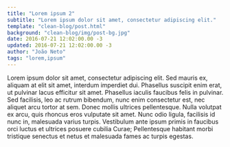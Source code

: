 ```yaml
---
title: "Lorem ipsum 2"
subtitle: "Lorem ipsum dolor sit amet, consectetur adipiscing elit."
template: "clean-blog/post.html"
background: "clean-blog/img/post-bg.jpg"
date: 2016-07-21 12:02:00.00 -3
updated: 2016-07-21 12:02:00.00 -3
author: "João Neto"
tags: "lorem,ipsum"
---
```

Lorem ipsum dolor sit amet, consectetur adipiscing elit. Sed mauris ex, aliquam at elit sit amet, interdum imperdiet dui. Phasellus suscipit enim erat, ut pulvinar lacus efficitur sit amet. Phasellus iaculis faucibus felis in pulvinar. Sed facilisis, leo ac rutrum bibendum, nunc enim consectetur est, nec aliquet arcu tortor at sem. Donec mollis ultrices pellentesque. Nulla volutpat ex arcu, quis rhoncus eros vulputate sit amet. Nunc odio ligula, facilisis id nunc in, malesuada varius turpis. Vestibulum ante ipsum primis in faucibus orci luctus et ultrices posuere cubilia Curae; Pellentesque habitant morbi tristique senectus et netus et malesuada fames ac turpis egestas.
